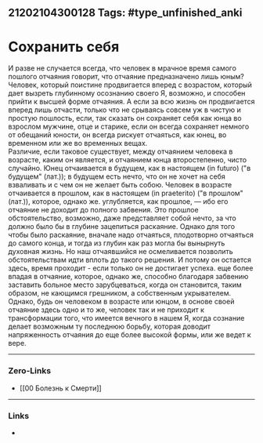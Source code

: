21202104300128
Tags: #type_unfinished_anki 
---
# Сохранить себя

И разве не случается всегда, что человек в мрачное время самого пошлого отчаяния говорит, что отчаяние предназначено лишь юным? Человек, который поистине продвигается вперед с возрастом, который дает вызреть глубинному осознанию своего Я, возможно, и способен прийти к высшей форме отчаяния. А если за всю жизнь он продвигается вперед лишь отчасти, только что не срываясь совсем уж в чистую и простую пошлость, если, так сказать он сохраняет себя как юнца во взрослом мужчине, отце и старике, если он всегда сохраняет немного от обещаний юности, он всегда рискует отчаяться, как юнец, во временном или же во временных вещах.<br>Различие, если таковое существует, между отчаянием человека в возрасте, каким он является, и отчаянием юнца второстепенно, чисто случайно. Юнец отчаивается в будущем, как в настоящем (in futuro) ("в будущем" (лат.)); в будущем есть нечто, что он не хочет на себя взваливать и с чем он не желает быть собою. Человек в возрасте отчаивается в прошлом, как в настоящем (in praeterito) ("в прошлом" (лат.)), которое, однако же. углубляется, как прошлое, — ибо его отчаяние не доходит до полного забвения. Это прошлое обстоятельство, возможно, даже представляет собой нечто, за что должно было бы в глубине зацепиться раскаяние. Однако для того чтобы было раскаяние, вначале надо отчаяться, плодотворно отчаяться до самого конца, и тогда из глубин как раз могла бы вынырнуть духовная жизнь. Но наш отчаявшийся не осмеливается позволить обстоятельствам идти вплоть до такого решения. И потому он остается здесь, время проходит - если только он не достигает успеха. еще более впадая в отчаяние, которое, однако же, способно благодаря забвению заставить больное место зарубцеваться, когда он становится, таким образом, не кающимся грешником, а собственным укрывателем. Однако, будь он человеком в возрасте или юнцом, в основе своей отчаяние здесь одно и то же, человек так и не приходит к трансформации того, что имеется вечного в нашем Я, когда сознание делает возможным ту последнюю борьбу, которая доводит напряженность отчаяния до еще более высокой формы, или же ведет к вере.

---
### Zero-Links
- [[00 Болезнь к Смерти]]
---
### Links
-